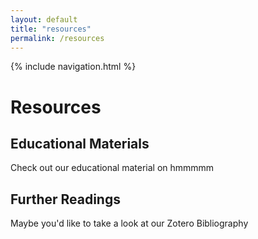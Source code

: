 ```yaml
---
layout: default
title: "resources"
permalink: /resources
---
```


{% include navigation.html %}

<h1> Resources </h1>
<h2> Educational Materials </h2>
<p> Check out our educational material on hmmmmm </m>
<h2> Further Readings </h2>
<p> Maybe you'd like to take a look at our Zotero Bibliography </p>
